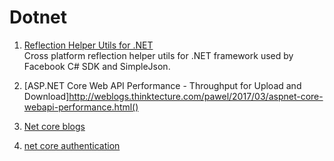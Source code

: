 # Dotnet

1. [Reflection Helper Utils for .NET](https://jonlabelle.com/snippets/view/csharp/reflection-helper-utils-for-net)  
Cross platform reflection helper utils for .NET framework used by Facebook C# SDK and SimpleJson.

2. [ASP.NET Core Web API Performance - Throughput for Upload and Download]http://weblogs.thinktecture.com/pawel/2017/03/aspnet-core-webapi-performance.html()

3. [Net core blogs](https://neelbhatt.com/category/net-core/)

4. [net core authentication](http://jasonwatmore.com/post/2018/09/08/aspnet-core-21-basic-authentication-tutorial-with-example-api)